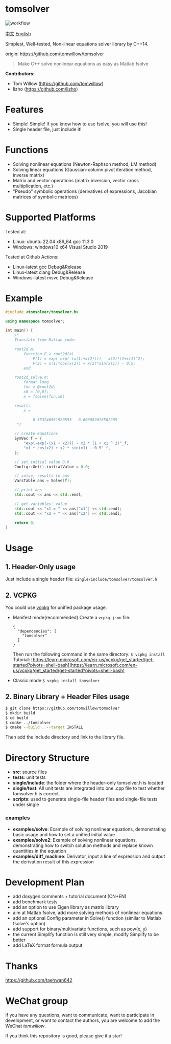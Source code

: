 # tomsolver

![workflow](https://github.com/tomwillow/tomsolver/actions/workflows/cmake-multi-platform.yml/badge.svg)

[中文](https://github.com/tomwillow/tomsolver/blob/master/README-zh.md) [English](https://github.com/tomwillow/tomsolver)

Simplest, Well-tested, Non-linear equations solver library by C++14.

origin: https://github.com/tomwillow/tomsolver

> Make C++ solve nonlinear equations as easy as Matlab fsolve

**Contributors:**

- Tom Willow (https://github.com/tomwillow)
- lizho (https://github.com/lizho)

# Features

- Simple! Simple! If you know how to use fsolve, you will use this!
- Single header file, just include it!

# Functions

- Solving nonlinear equations (Newton-Raphson method, LM method)
- Solving linear equations (Gaussian-column pivot iteration method, inverse matrix)
- Matrix and vector operations (matrix inversion, vector cross multiplication, etc.)
- "Pseudo" symbolic operations (derivatives of expressions, Jacobian matrices of symbolic matrices)

# Supported Platforms

Tested at:

- Linux: ubuntu 22.04 x86_64 gcc 11.3.0
- Windows: windows10 x64 Visual Studio 2019

Tested at Github Actions:

- Linux-latest gcc Debug&Release
- Linux-latest clang Debug&Release
- Windows-latest msvc Debug&Release

# Example

```C++
#include <tomsolver/tomsolver.h>

using namespace tomsolver;

int main() {
    /*
    Translate from Matlab code:

    root2d.m:
        function F = root2d(x)
            F(1) = exp(-exp(-(x(1)+x(2)))) - x(2)*(1+x(1)^2);
            F(2) = x(1)*cos(x(2)) + x(2)*sin(x(1)) - 0.5;
        end

    root2d_solve.m:
        format long
        fun = @root2d;
        x0 = [0,0];
        x = fsolve(fun,x0)

    result:
        x =

            0.353246561920553   0.606082026502285
     */

    // create equations
    SymVec f = {
        "exp(-exp(-(x1 + x2))) - x2 * (1 + x1 ^ 2)"_f,
        "x1 * cos(x2) + x2 * sin(x1) - 0.5"_f,
    };

    // set initial value 0.0
    Config::Get().initialValue = 0.0;

    // solve, results to ans
    VarsTable ans = Solve(f);

    // print ans
    std::cout << ans << std::endl;

    // get variables' value
    std::cout << "x1 = " << ans["x1"] << std::endl;
    std::cout << "x2 = " << ans["x2"] << std::endl;

    return 0;
}
```

# Usage

## 1. Header-Only usage

Just include a single header file:
`single/include/tomsolver/tomsolver.h`

## 2. VCPKG

You could use [vcpkg](https://learn.microsoft.com/en-us/vcpkg/get_started/overview) for unified package usage.

* Manifest mode(recommended)
  Create a `vcpkg.json` file:
  ```
  {
    "dependencies": [
      "tomsolver"
    ]
  }
  ```

  Then run the following command in the same directory:
  `$ vcpkg install`
  Tutorial: [https://learn.microsoft.com/en-us/vcpkg/get_started/get-started?pivots=shell-bash](https://learn.microsoft.com/en-us/vcpkg/get_started/get-started?pivots=shell-bash)
* Classic mode
  `$ vcpkg install tomsolver`

## 2. Binary Library + Header Files usage

```bash
$ git clone https://github.com/tomwillow/tomsolver
$ mkdir build
$ cd build
$ cmake ../tomsolver
$ cmake --build . --target INSTALL
```

Then add the include directory and link to the library file.

# Directory Structure

- **src**: source files
- **tests**: unit tests
- **single/include**: the folder where the header-only tomsolver.h is located
- **single/test**: All unit tests are integrated into one .cpp file to test whether tomsolver.h is correct.
- **scripts**: used to generate single-file header files and single-file tests under single

### examples

- **examples/solve**: Example of solving nonlinear equations, demonstrating basic usage and how to set a unified initial value
- **examples/solve2**: Example of solving nonlinear equations, demonstrating how to switch solution methods and replace known quantities in the equation
- **examples/diff_machine**: Derivator, input a line of expression and output the derivation result of this expression

# Development Plan

- add doxygen comments + tutorial document (CN+EN)
- add benchmark tests
- add an option to use Eigen library as matrix library
- aim at Matlab fsolve, add more solving methods of nonlinear equations
- add an optional Config parameter in Solve() function
  (similar to Matlab fsolve's option)
- add support for binary/multivariate functions, such as pow(x, y)
- the current Simplify function is still very simple, modify Simplify to be better
- add LaTeX format formula output

# Thanks

https://github.com/taehwan642

# WeChat group

If you have any questions, want to communicate, want to participate in development, or want to contact the authors, you are welcome to add the WeChat _tomwillow_.

If you think this repository is good, please give it a star!
